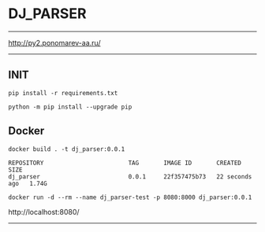 # DJ_PARSER

---

http://py2.ponomarev-aa.ru/


---

## INIT 

```
pip install -r requirements.txt

python -m pip install --upgrade pip
```

## Docker

```
docker build . -t dj_parser:0.0.1
```

```
REPOSITORY                        TAG       IMAGE ID       CREATED          SIZE
dj_parser                         0.0.1     22f357475b73   22 seconds ago   1.74G
```

```
docker run -d --rm --name dj_parser-test -p 8080:8000 dj_parser:0.0.1
```

http://localhost:8080/

---